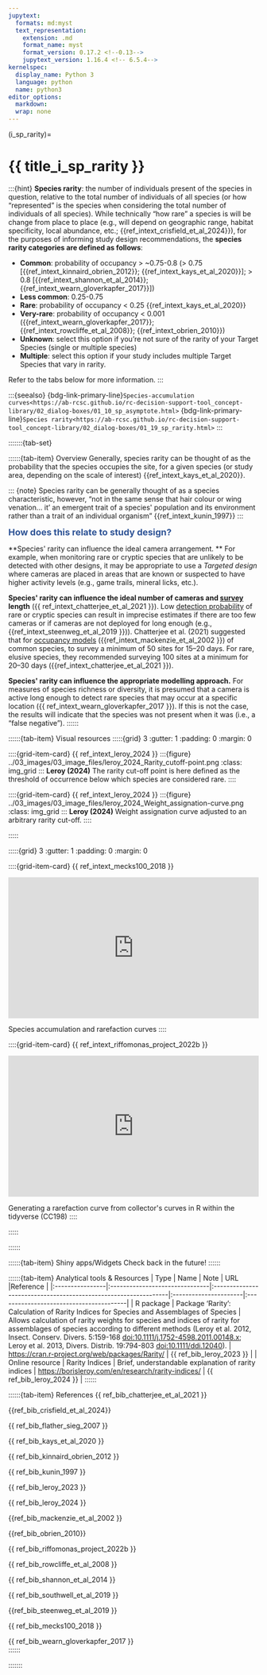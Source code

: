 ```yaml
---
jupytext:
  formats: md:myst
  text_representation:
    extension: .md
    format_name: myst
    format_version: 0.17.2 <!--0.13-->
    jupytext_version: 1.16.4 <!-- 6.5.4-->
kernelspec:
  display_name: Python 3
  language: python
  name: python3
editor_options: 
  markdown: 
  wrap: none
---
```

(i_sp_rarity)=
# {{ title_i_sp_rarity }}

:::{hint}
**Species rarity**: the number of individuals present of the species in question, relative to the total number of individuals of all species (or how “represented” is the species when considering the total number of individuals of all species).
While technically “how rare” a species is will be change from place to place (e.g., will depend on geographic range, habitat specificity, local abundance, etc.; {{ref_intext_crisfield_et_al_2024}}), for the purposes of informing study design recommendations, the **species rarity categories are defined as follows**:

- **Common**:  probability of occupancy > ~0.75-0.8  (> 0.75 [{{ref_intext_kinnaird_obrien_2012}}; {{ref_intext_kays_et_al_2020}}]; > 0.8 [{{ref_intext_shannon_et_al_2014}}; {{ref_intext_wearn_gloverkapfer_2017}}])
- **Less common**: 0.25-0.75
- **Rare**: probability of occupancy < 0.25 {{ref_intext_kays_et_al_2020}}
- **Very-rare**: probability of occupancy < 0.001 ({{ref_intext_wearn_gloverkapfer_2017}}; {{ref_intext_rowcliffe_et_al_2008}}; {{ref_intext_obrien_2010}})
- **Unknown**: select this option if you’re not sure of the rarity of your Target Species (single or multiple species)
- **Multiple**: select this option if your study includes multiple Target Species that vary in rarity.

Refer to the tabs below for more information.
:::

:::{seealso}
{bdg-link-primary-line}`Species-accumulation curves<https://ab-rcsc.github.io/rc-decision-support-tool_concept-library/02_dialog-boxes/01_10_sp_asymptote.html>`
{bdg-link-primary-line}`Species rarity<https://ab-rcsc.github.io/rc-decision-support-tool_concept-library/02_dialog-boxes/01_19_sp_rarity.html>`
:::

:::::::{tab-set}

::::::{tab-item} Overview
Generally, species rarity can be thought of as the probability that the species occupies the site, for a given species (or study area, depending on the scale of interest) {{ref_intext_kays_et_al_2020}}. 

::: {note}
Species rarity can be generally thought of as a species characteristic, however, “not in the same sense that hair colour or wing venation… it’ an emergent trait of a species' population and its environment rather than a trait of an individual organism” {{ref_intext_kunin_1997}}
:::

**<font size="4"><span style="color:#2F5496">How does this relate to study design?</font></span>**

**Species' rarity can influence the ideal camera arrangement. ** For example, when monitoring rare or cryptic species that are unlikely to be detected with other designs, it may be appropriate to use a *Targeted design* where cameras are placed in areas that are known or suspected to have higher activity levels (e.g., game trails, mineral licks, etc.). 

**Species' rarity can influence the ideal number of cameras and [survey](#survey) length** ({{ ref_intext_chatterjee_et_al_2021 }}). Low [detection probability](#detection_probability) of rare or cryptic species can result in imprecise estimates if there are too few cameras or if cameras are not deployed for long enough (e.g., {{ref_intext_steenweg_et_al_2019 }})). Chatterjee et al. (2021) suggested that for [occupancy models](#mods_occupancy) ({{ref_intext_mackenzie_et_al_2002 }}) of common species, to survey a minimum of 50 sites for 15–20 days. For rare, elusive species, they recommended surveying 100 sites at a minimum for 20–30 days ({{ref_intext_chatterjee_et_al_2021 }}).

**Species' rarity can influence the appropriate modelling approach.** For measures of species richness or diversity, it is presumed that a camera is active long enough to detect rare species that may occur at a specific location ({{ ref_intext_wearn_gloverkapfer_2017 }}). If this is not the case, the results will indicate that the species was not present when it was (i.e., a “false negative”).
::::::

::::::{tab-item} Visual resources
:::::{grid} 3
:gutter: 1
:padding: 0
:margin: 0

::::{grid-item-card} {{ ref_intext_leroy_2024 }}
:::{figure} ../03_images/03_image_files/leroy_2024_Rarity_cutoff-point.png
:class: img_grid
:::
**Leroy (2024)** The rarity cut-off point is here defined as the threshold of occurrence below which species are considered rare.
::::

::::{grid-item-card} {{ ref_intext_leroy_2024 }}
:::{figure} ../03_images/03_image_files/leroy_2024_Weight_assignation-curve.png 
:class: img_grid
:::
**Leroy (2024)** Weight assignation curve adjusted to an arbitrary rarity cut-off.
::::

:::::

:::::{grid} 3
:gutter: 1
:padding: 0
:margin: 0

::::{grid-item-card} {{ ref_intext_mecks100_2018 }}
<div>
  <div style="position:relative;padding-top:56.25%;">
    <iframe src="https://www.youtube.com/embed/4gcmAUpo9TU?si=_S-JYDDskR8QbHs5" loading="lazy" frameborder="0" allowfullscreen
      style="position:absolute;top:0;left:0;width:100%;height:100%;"></iframe>
  </div>
</div>

Species accumulation and rarefaction curves
::::

::::{grid-item-card} {{ ref_intext_riffomonas_project_2022b }} 
<div>
  <div style="position:relative;padding-top:56.25%;">
    <iframe src="https://www.youtube.com/embed/ywHVb0Q-qsM?si=_xJ5jbFc6MDEQlAh " loading="lazy" frameborder="0" allowfullscreen
      style="position:absolute;top:0;left:0;width:100%;height:100%;"></iframe>
  </div>
</div>

Generating a rarefaction curve from collector's curves in R within the tidyverse (CC198)
::::

:::::

::::::

::::::{tab-item} Shiny apps/Widgets
Check back in the future!
::::::

::::::{tab-item} Analytical tools & Resources
| Type | Name | Note | URL |Reference |
|:----------------|:-------------------------------|:----------------------------------------------------------------|:----------------------|:----------------------------------------| 
| R package | Package ‘Rarity’: Calculation of Rarity Indices for Species and Assemblages of Species | Allows calculation of rarity weights for species and indices of rarity for assemblages of species according to different methods (Leroy et al. 2012, Insect. Conserv. Divers. 5:159-168 <doi:10.1111/j.1752-4598.2011.00148.x>; Leroy et al. 2013, Divers. Distrib. 19:794-803 <doi:10.1111/ddi.12040>). | <https://cran.r-project.org/web/packages/Rarity/> | {{ ref_bib_leroy_2023 }} |
| Online resource | Rarity Indices | Brief, understandable explanation of rarity indices | <https://borisleroy.com/en/research/rarity-indices/> | {{ ref_bib_leroy_2024 }} |
::::::

::::::{tab-item} References
{{ ref_bib_chatterjee_et_al_2021 }}

{{ref_bib_crisfield_et_al_2024}}

{{ ref_bib_flather_sieg_2007 }}

{{ ref_bib_kays_et_al_2020 }}

{{ ref_bib_kinnaird_obrien_2012 }}

{{ ref_bib_kunin_1997 }}

{{ ref_bib_leroy_2023 }}

{{ ref_bib_leroy_2024 }}

{{ref_bib_mackenzie_et_al_2002 }}

{{ref_bib_obrien_2010}}

{{ ref_bib_riffomonas_project_2022b }}

{{ ref_bib_rowcliffe_et_al_2008 }}

{{ ref_bib_shannon_et_al_2014 }}

{{ ref_bib_southwell_et_al_2019 }}

{{ref_bib_steenweg_et_al_2019 }}

{{ ref_bib_mecks100_2018 }}

{{ ref_bib_wearn_gloverkapfer_2017 }}	
::::::

:::::::